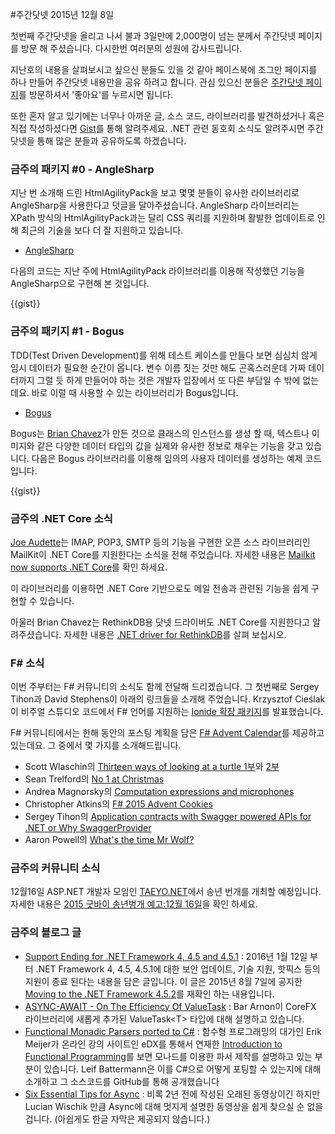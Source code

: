 #주간닷넷 2015년 12월 8일

첫번째 주간닷넷을 올리고 나서 불과 3일만에 2,000명이 넘는 분께서 주간닷넷 페이지를 방문 해 주셨습니다. 다시한번 여러분의 성원에 감사드립니다. 

지난호의 내용을 살펴보시고 싶으신 분들도 있을 것 같아 페이스북에 조그만 페이지를 하나 만들어 주간닷넷 내용만을 공유 하려고 합니다. 관심 있으신 분들은 [주간닷넷 페이지](https://www.facebook.com/jugan.net)를 방문하셔서 '좋아요'를 누르시면 됩니다.
 
또한 혼자 알고 있기에는 너무나 아까운 글, 소스 코드, 라이브러리를 발견하셨거나 혹은 직접 작성하셨다면 [Gist](https://gist.github.com/options/e9fc443b8c882157fe4a)를 통해 알려주세요. .NET 관련 동호회 소식도 알려주시면 주간닷넷을 통해 많은 분들과 공유하도록 하겠습니다.

### 금주의 패키지 #0 - AngleSharp

지난 번 소개해 드린 HtmlAgilityPack을 보고 몇몇 분들이 유사한 라이브러리로 AngleSharp을 사용한다고 덧글을 달아주셨습니다. AngleSharp 라이브러리는 XPath 방식의 HtmlAgilityPack과는 달리 CSS 쿼리를 지원하며 활발한 업데이트로 인해 최근의 기술을 보다 더 잘 지원하고 있습니다.

* [AngleSharp](https://www.nuget.org/packages/AngleSharp/)

다음의 코드는 지난 주에 HtmlAgilityPack 라이브러리를 이용해 작성했던 기능을 AngleSharp으로 구현해 본 것입니다.

<section>
{{gist}} <script src="https://gist.github.com/bleroy/ca1499fee30581358e9e.js"></script>
</section>

### 금주의 패키지 #1 - Bogus

TDD(Test Driven Development)를 위해 테스트 케이스를 만들다 보면 심심치 않게 임시 데이터가 필요한 순간이 옵니다. 변수 이름 짓는 것만 해도 곤혹스러운데 가짜 데이터까지 그럴 듯 하게 만들어야 하는 것은 개발자 입장에서 또 다른 부담일 수 밖에 없는데요. 바로 이럴 때 사용할 수 있는 라이브러리가 Bogus입니다.

* [Bogus](https://www.nuget.org/packages/Bogus/) 

Bogus는 [Brian Chavez](https://github.com/bchavez)가 만든 것으로 클래스의 인스턴스를 생성 할 때, 텍스트나 이미지와 같은 다양한 데이터 타입의 값을 실제와 유사한 정보로 채우는 기능을 갖고 있습니다. 다음은 Bogus 라이브러리를 이용해 임의의 사용자 데이터를 생성하는 예제 코드입니다.

<section>
{{gist}} <script src="https://gist.github.com/bleroy/d596de64caeeab352795.js"></script>
</section>

### 금주의 .NET Core 소식

[Joe Audette](https://github.com/joeaudette)는 IMAP, POP3, SMTP 등의 기능을 구현한 오픈 소스 라이브러리인 MailKit이 .NET Core를 지원한다는 소식을 전해 주었습니다. 자세한 내용은 [Mailkit now supports .NET Core](https://github.com/jstedfast/MailKit/issues/212)를 확인 하세요. 

이 라이브러리를 이용하면 .NET Core 기반으로도 메일 전송과 관련된 기능을 쉽게 구현할 수 있습니다.

아울러 Brian Chavez는 RethinkDB용 닷넷 드라이버도 .NET Core를 지원한다고 알려주셨습니다. 자세한 내용은 [.NET driver for RethinkDB](https://www.nuget.org/packages/RethinkDb.Driver)를 살펴 보십시오.

### F# 소식

이번 주부터는 F# 커뮤니티의 소식도 함께 전달해 드리겠습니다. 그 첫번째로 Sergey Tihon과 David Stephens이 아래의 링크들을 소개해 주었습니다.
Krzysztof Cieślak이 비주얼 스튜디오 코드에서 F# 언어를 지원하는 [Ionide 확장 패키지](http://blogs.msdn.com/b/dotnet/archive/2015/12/03/guest-post-announcing-f-support-in-visual-studio-code-with-ionide.aspx)를 발표했습니다.


F# 커뮤니티에서는 한해 동안의 포스팅 계획을 담은 [F# Advent Calendar](https://sergeytihon.wordpress.com/2015/10/25/f-advent-calendar-in-english-2015/)를 제공하고 있는데요. 그 중에서 몇 가지를 소개해드립니다.

* Scott Wlaschin의 [Thirteen ways of looking at a turtle 1부](http://fsharpforfunandprofit.com/posts/13-ways-of-looking-at-a-turtle/)와 [2부](http://fsharpforfunandprofit.com/posts/13-ways-of-looking-at-a-turtle-2/)
* Sean Trelford의 [No 1 at Christmas](https://seantrelfordblog.wordpress.com/2015/12/05/no1s/)
* Andrea Magnorsky의 [Computation expressions and microphones](http://www.roundcrisis.com/2015/12/06/Computation-expressions-in-practice/)
* Christopher Atkins의 [F# 2015 Advent Cookies](http://www.roundcrisis.com/2015/12/06/Computation-expressions-in-practice/)
* Sergey Tihon의 [Application contracts with Swagger powered APIs for .NET or Why SwaggerProvider](https://sergeytihon.wordpress.com/2015/12/07/application-contracts-with-swagger-powered-apis-for-net-or-why-swaggerprovider/)
* Aaron Powell의 [What's the time Mr Wolf?](http://www.aaron-powell.com/posts/2015-12-07-whats-the-time-mr-wolf.html)

### 금주의 커뮤니티 소식

12월16일 ASP.NET 개발자 모임인 [TAEYO.NET](http://taeyo.net/)에서 송년 번개를  개최할 예정입니다. 자세한 내용은 [2015 굿바이 송년벙개 예고:12월 16일](http://taeyo.net/Forum/Content.aspx?SEQ=36672&TBL=TALK)을 확인 하세요.


### 금주의 블로그 글

* [Support Ending for .NET Framework 4, 4.5 and 4.5.1](http://blogs.msdn.com/b/dotnet/archive/2015/12/09/support-ending-for-the-net-framework-4-4-5-and-4-5-1.aspx) : 2016년 1월 12일 부터 .NET Framework 4, 4.5, 4.5.1에 대한 보안 업데이트, 기술 지원, 핫픽스 등의 지원이 종료 된다는 내용을 담은 글입니다. 이 글은 2015년 8월 7일에 공지한 [Moving to the .NET Framework 4.5.2](http://blogs.msdn.com/b/dotnet/archive/2014/08/07/moving-to-the-net-framework-4-5-2.aspx)를 재확인 하는 내용입니다.
* [ASYNC-AWAIT - On The Efficiency Of ValueTask](http://blog.i3arnon.com/2015/11/30/valuetask/) : Bar Arnon이 CoreFX 라이브러리에 새롭게 추가된 ValueTask&lt;T&gt; 타입에 대해 설명하고 있습니다.
* [Functional Monadic Parsers ported to C#](http://blog.leifbattermann.de/2015/11/23/functional-monadic-parsers-ported-to-c/) : 함수형 프로그래밍의 대가인 Erik Meijer가 온라인 강의 사이트인 eDX를 통해서  연재한 [Introduction to Functional Programming](https://www.edx.org/course/introduction-functional-programming-delftx-fp101x-0)를 보면 모나드를 이용한 파서 제작를 설명하고 있는 부분이 있습니다. Leif Battermann은 이를 C#으로 어떻게 포팅할 수 있는지에 대해 소개하고 그 소스코드를 GitHub를 통해  공개했습니다
* [Six Essential Tips for Async](https://channel9.msdn.com/Series/Three-Essential-Tips-for-Async) : 비록 2년 전에 작성된 오래된 동영상이긴 하지만 Lucian Wischik 만큼 Async에 대해 멋지게 설명한 동영상을 쉽게 찾으실 순 없을 겁니다. (아쉽게도 한글 자막은 제공되지 않습니다.)
